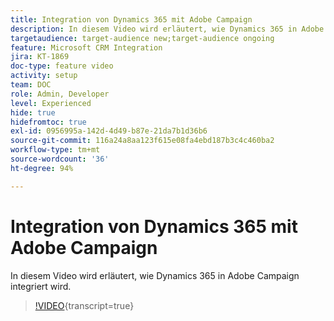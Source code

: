```yaml
---
title: Integration von Dynamics 365 mit Adobe Campaign
description: In diesem Video wird erläutert, wie Dynamics 365 in Adobe Campaign integriert wird.
targetaudience: target-audience new;target-audience ongoing
feature: Microsoft CRM Integration
jira: KT-1869
doc-type: feature video
activity: setup
team: DOC
role: Admin, Developer
level: Experienced
hide: true
hidefromtoc: true
exl-id: 0956995a-142d-4d49-b87e-21da7b1d36b6
source-git-commit: 116a24a8aa123f615e08fa4ebd187b3c4c460ba2
workflow-type: tm+mt
source-wordcount: '36'
ht-degree: 94%

---
```


# Integration von Dynamics 365 mit Adobe Campaign

In diesem Video wird erläutert, wie Dynamics 365 in Adobe Campaign integriert wird.

>[!VIDEO](https://video.tv.adobe.com/v/23837?quality=12&learn=on){transcript=true}
